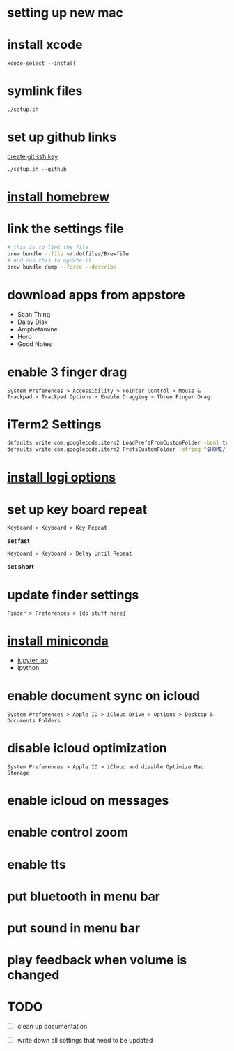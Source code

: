 # setting up new mac
# install xcode
`xcode-select --install`

# symlink files
`./setup.sh`

# set up github links

[create git ssh key](https://docs.github.com/en/authentication/connecting-to-github-with-ssh/generating-a-new-ssh-key-and-adding-it-to-the-ssh-agent)

`./setup.sh --github`

# [install homebrew](https://brew.sh)
# link the settings file
```sh
# this is to link the file
brew bundle --file ~/.dotfiles/Brewfile 
# and run this to update it
brew bundle dump --force --describe
```

# download apps from appstore
- Scan Thing
- Daisy Disk
- Amphetamine
- Horo
- Good Notes

# enable 3 finger drag
`System Preferences > Accessibility > Pointer Control > Mouse & Trackpad > Trackpad Options > Enable Dragging > Three Finger Drag`

# iTerm2 Settings
```sh
defaults write com.googlecode.iterm2 LoadPrefsFromCustomFolder -bool true
defaults write com.googlecode.iterm2 PrefsCustomFolder -string "$HOME/.dotfiles/iterm2"
```

# [install logi options](https://www.logitech.com/en-us/product/options)

# set up key board repeat
`Keyboard > Keyboard > Key Repeat`

**set fast**

`Keyboard > Keyboard > Delay Until Repeat`

**set short**

# update finder settings
`Finder > Preferences > [do stuff here]`

# [install miniconda](https://docs.conda.io/en/latest/miniconda.html)
- [jupyter lab](https://jupyter.org/install)
- ipython


# enable document sync on icloud
`System Preferences > Apple ID > iCloud Drive > Options > Desktop & Documents Folders`

# disable icloud optimization
`System Preferences > Apple ID > iCloud and disable Optimize Mac Storage`

# enable icloud on messages
# enable control zoom
# enable tts
# put bluetooth in menu bar
# put sound in menu bar
# play feedback when volume is changed

# TODO

- [ ] clean up documentation

- [ ] write down all settings that need to be updated
